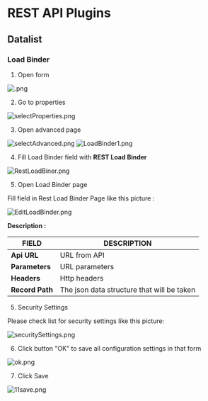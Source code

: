 # REST API Plugins

## Datalist

### Load Binder

1. Open form

<img src="https://raw.githubusercontent.com/kinnara-digital-studio/kecak-workflow/master/docs/assets/.png" alt=".png" />


2. Go to properties

<img src="https://raw.githubusercontent.com/kinnara-digital-studio/kecak-workflow/master/docs/assets/.png" alt="selectProperties.png" />


3. Open advanced page

<img src="https://raw.githubusercontent.com/kinnara-digital-studio/kecak-workflow/master/docs/assets/.png" alt="selectAdvanced.png" />

<img src="https://raw.githubusercontent.com/kinnara-digital-studio/kecak-workflow/master/docs/assets/.png" alt="LoadBinder1.png" />


4. Fill Load Binder field with **REST Load Binder**

<img src="https://raw.githubusercontent.com/kinnara-digital-studio/kecak-workflow/master/docs/assets/.png" alt="RestLoadBiner.png" />

5. Open Load Binder page 

Fill field in Rest Load Binder Page like this picture :

<img src="https://raw.githubusercontent.com/kinnara-digital-studio/kecak-workflow/master/docs/assets/.png" alt="EditLoadBinder.png" />

**Description :**

|   FIELD              |               DESCRIPTION                 |
|----------------------|-------------------------------------------|
|**Api URL**           |                URL from API               |
|**Parameters**        |               URL parameters              |
|**Headers**           |                Http headers               |
|**Record Path**       |The json data structure that will be taken |


5. Security Settings

Please check list for security settings like this picture:

<img src="https://raw.githubusercontent.com/kinnara-digital-studio/kecak-workflow/master/docs/assets/.png" alt="securitySettings.png" />


6. Click button "OK" to save all configuration settings in that form

<img src="https://raw.githubusercontent.com/kinnara-digital-studio/kecak-workflow/master/docs/assets/.png" alt="ok.png" />


7. Click Save

<img src="https://raw.githubusercontent.com/kinnara-digital-studio/kecak-workflow/master/docs/assets/.png" alt="11save.png" />

